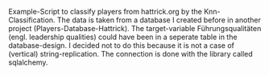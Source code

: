 Example-Script to classify players from hattrick.org by the Knn-Classification. The data is taken from a database I created before in another project (Players-Database-Hattrick). The target-variable Führungsqualitäten (engl. leadership qualities) could have been in a seperate table in the database-design. 
I decided not to do this because it is not a case of (vertical) string-replication. The connection is done with the library called sqlalchemy. 
